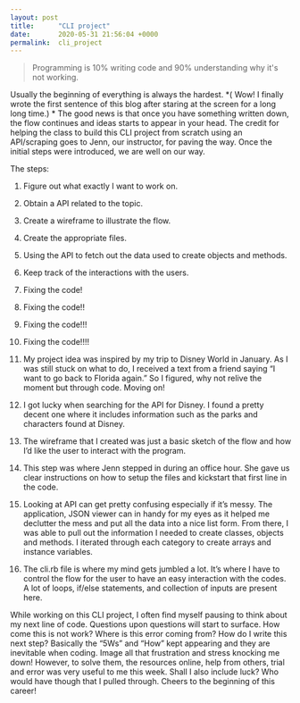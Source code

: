 ```yaml
---
layout: post
title:      "CLI project"
date:       2020-05-31 21:56:04 +0000
permalink:  cli_project
---
```


> Programming is 10% writing code and 90% understanding why it's not working. 

Usually the beginning of everything is always the hardest. *( Wow! I finally wrote the first sentence of this blog after staring at the screen for a long long time.)   *  The good news is that once you have something written down, the flow continues and ideas starts to appear in your head. The credit for helping the class to build this CLI project from scratch using an API/scraping goes to Jenn, our instructor, for paving the way. Once the initial steps were introduced, we are well on our way. 

The steps:
1. Figure out what exactly I want to work on.
2. Obtain a API related to the topic.
3. Create a wireframe to illustrate the flow.
4. Create the appropriate files.
5. Using the API to fetch out the data used to create objects and methods.
6. Keep track of the interactions with the users.
7. Fixing the code!
8. Fixing the code!!
9. Fixing the code!!!
10. Fixing the code!!!!


1. My project idea was inspired by my trip to Disney World in January. As I was still stuck on what to do, I received a text from a friend saying “I want to go back to Florida again.” So I figured, why not relive the moment but through code. Moving on!
2. I got lucky when searching for the API for Disney. I found a pretty decent one where it includes information such as the parks and characters found at Disney. 
3. The wireframe that I created was just a basic sketch of the flow and how I’d like the user to interact with the program.
4. This step was where Jenn stepped in during an office hour. She gave us clear instructions on how to setup the files and kickstart that first line in the code. 
5. Looking at API can get pretty confusing especially if it’s messy. The application, JSON viewer can in handy for my eyes as it helped me declutter the mess and put all the data into a nice list form. From there, I was able to pull out the information I needed to create classes, objects and methods. I iterated through each category to create arrays and instance variables. 
6. The cli.rb file is where my mind gets jumbled a lot. It’s where I have to control the flow for the user to have an easy interaction with the codes. A lot of loops, if/else statements, and collection of inputs are present here. 

While working on this CLI project, I often find myself pausing to think about my next line of code. Questions upon questions will start to surface. How come this is not work? Where is this error coming from? How do I write this next step? Basically the “5Ws” and “How” kept appearing and they are inevitable when coding. Image all that frustration and stress knocking me down! However, to solve them, the resources online, help from others, trial and error was very useful to me this week. Shall I also include luck? Who would have though that I pulled through. Cheers to the beginning of this career!

